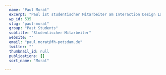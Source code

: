 ```yaml
---
  name: "Paul Morat"
  excerpt: "Paul ist studentischer Mitarbeiter am Interaction Design Lab (IDL) der Fachhochschule Potsdam."
  wp_id: 535
  slug: "paul-morat"
  group: "Past Students"
  subtitle: "Studentischer Mitarbeiter"
  website: ""
  email: "paul.morat@fh-potsdam.de"
  twitter: ""
  thumbnail_id: null
  publications: []
  sort_name: "Morat"

---
```

